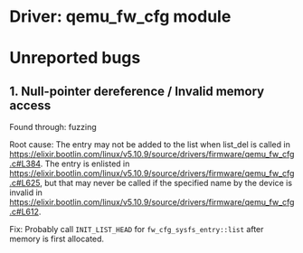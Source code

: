# Driver: qemu_fw_cfg module

# Unreported bugs
## 1. Null-pointer dereference / Invalid memory access

Found through: fuzzing

Root cause:
The entry may not be added to the list when list_del is called in https://elixir.bootlin.com/linux/v5.10.9/source/drivers/firmware/qemu_fw_cfg.c#L384.
The entry is enlisted in https://elixir.bootlin.com/linux/v5.10.9/source/drivers/firmware/qemu_fw_cfg.c#L625, but that may never be called if the specified name by the device is invalid in https://elixir.bootlin.com/linux/v5.10.9/source/drivers/firmware/qemu_fw_cfg.c#L612.

Fix:
Probably call `INIT_LIST_HEAD` for `fw_cfg_sysfs_entry::list` after memory is first allocated.
